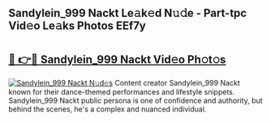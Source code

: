 ## Sandylein_999 Nackt Le𝚊k𝚎d N𝚞𝚍e - Part-tpc Vid𝚎o Le𝚊ks Photos EEf7y

# <h2><a href="http://fbah74b.evod.top/?m=Sandylein_999+Nackt">🔗 👉🔴 Sandylein_999 Nackt Vid𝚎o Ph𝚘t𝚘s</a></h2>

[![Sandylein_999 Nackt N𝚞d𝚎s](https://i.imgur.com/8V9OHl7.gif)](http://fbah74b.evod.top/?m=Sandylein_999+Nackt)
Content creator Sandylein_999 Nackt known for their dance-themed performances and lifestyle snippets. Sandylein_999 Nackt public persona is one of confidence and authority, but behind the scenes, he's a complex and nuanced individual. 

